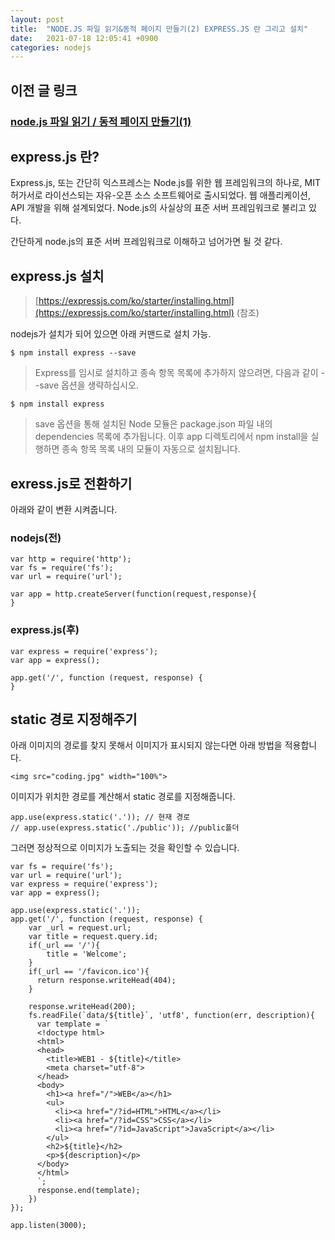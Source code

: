 ```yaml
---
layout: post
title:  "NODE.JS 파일 읽기&동적 페이지 만들기(2) EXPRESS.JS 란 그리고 설치"
date:   2021-07-18 12:05:41 +0900
categories: nodejs
---
```


## 이전 글 링크

### [node.js 파일 읽기 / 동적 페이지 만들기(1)](https://fehoon.tistory.com/161)

## express.js 란?

Express.js, 또는 간단히 익스프레스는 Node.js를 위한 웹 프레임워크의 하나로, MIT 허가서로 라이선스되는 자유-오픈 소스 소프트웨어로 출시되었다. 웹 애플리케이션, API 개발을 위해 설계되었다. Node.js의 사실상의 표준 서버 프레임워크로 불리고 있다.

간단하게 node.js의 표준 서버 프레임워크로 이해하고 넘어가면 될 것 같다.

## express.js 설치

> [https://expressjs.com/ko/starter/installing.html](https://expressjs.com/ko/starter/installing.html) (참조)

nodejs가 설치가 되어 있으면 아래 커맨드로 설치 가능.

```
$ npm install express --save
```

> Express를 임시로 설치하고 종속 항목 목록에 추가하지 않으려면, 다음과 같이 --save 옵션을 생략하십시오.

```
$ npm install express
```

> save 옵션을 통해 설치된 Node 모듈은 package.json 파일 내의 dependencies 목록에 추가됩니다. 이후 app 디렉토리에서 npm install을 실행하면 종속 항목 목록 내의 모듈이 자동으로 설치됩니다.

## exress.js로 전환하기

아래와 같이 변환 시켜줍니다.

### nodejs(전)

```
var http = require('http');
var fs = require('fs');
var url = require('url');

var app = http.createServer(function(request,response){
}
```

### express.js(후)

```
var express = require('express');
var app = express();

app.get('/', function (request, response) {
}
```

## static 경로 지정해주기

아래 이미지의 경로를 찾지 못해서 이미지가 표시되지 않는다면 아래 방법을 적용합니다.

```
<img src="coding.jpg" width="100%">
```

이미지가 위치한 경로를 계산해서 static 경로를 지정해줍니다.

```
app.use(express.static('.')); // 현재 경로
// app.use(express.static('./public')); //public폴더
```

그러면 정상적으로 이미지가 노출되는 것을 확인할 수 있습니다.

```
var fs = require('fs');
var url = require('url');
var express = require('express');
var app = express();

app.use(express.static('.'));
app.get('/', function (request, response) {
    var _url = request.url;
    var title = request.query.id;
    if(_url == '/'){
        title = 'Welcome';
    }
    if(_url == '/favicon.ico'){
      return response.writeHead(404);
    }

    response.writeHead(200);
    fs.readFile(`data/${title}`, 'utf8', function(err, description){
      var template = `
      <!doctype html>
      <html>
      <head>
        <title>WEB1 - ${title}</title>
        <meta charset="utf-8">
      </head>
      <body>
        <h1><a href="/">WEB</a></h1>
        <ul>
          <li><a href="/?id=HTML">HTML</a></li>
          <li><a href="/?id=CSS">CSS</a></li>
          <li><a href="/?id=JavaScript">JavaScript</a></li>
        </ul>
        <h2>${title}</h2>
        <p>${description}</p>
      </body>
      </html>
      `;
      response.end(template);
    })
});

app.listen(3000);
```